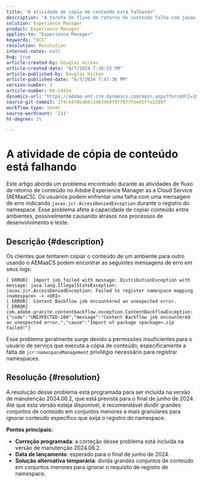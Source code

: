 ```yaml
---
title: "A atividade de cópia de conteúdo está falhando"
description: "A tarefa de fluxo de retorno de conteúdo falha com javax.jcr.AccessDeniedException durante o registro do namespace."
solution: Experience Manager
product: Experience Manager
applies-to: "Experience Manager"
keywords: “KCS”
resolution: Resolution
internal-notes: null
bug: true
article-created-by: Douglas Hicken
article-created-date: "6/7/2024 7:38:53 PM"
article-published-by: Douglas Hicken
article-published-date: "6/7/2024 7:47:36 PM"
version-number: 1
article-number: KA-24424
dynamics-url: "https://adobe-ent.crm.dynamics.com/main.aspx?forceUCI=1&pagetype=entityrecord&etn=knowledgearticle&id=e177a68b-0525-ef11-840b-6045bd02b206"
source-git-commit: 174c6470eab6c1db3469f9ff077feed5ffa12897
workflow-type: tm+mt
source-wordcount: '211'
ht-degree: 1%

---
```


# A atividade de cópia de conteúdo está falhando


Este artigo aborda um problema encontrado durante as atividades de fluxo de retorno de conteúdo no Adobe Experience Manager as a Cloud Service (AEMaaCS). Os usuários podem enfrentar uma falha com uma mensagem de erro indicando `javax.jcr.AccessDeniedException` durante o registro do namespace. Esse problema afeta a capacidade de copiar conteúdo entre ambientes, possivelmente causando atrasos nos processos de desenvolvimento e teste.

## Descrição {#description}


Os clientes que tentarem copiar o conteúdo de um ambiente para outro usando o AEMaaCS podem encontrar as seguintes mensagens de erro em seus logs:


```plaintext
[ ERROR]  Import job failed with message: DistributionException with message: java.lang.IllegalStateException: javax.jcr.AccessDeniedException: Failed to register namespace mapping <namespace> -> <URI>
[ ERROR]  Content Backflow job encountered an unexpected error.
[ ERROR]  com.adobe.granite.contentbackflow.exception.ContentBackflowException: {"code":"UNEXPECTED-100","message":"Content Backflow job encountered an unexpected error.","cause":"Import of package <package>.zip failed!"}
```


Esse problema geralmente surge devido a permissões insuficientes para o usuário de serviço que executa a cópia de conteúdo, especificamente a falta de `jcr:namespaceManagement` privilégio necessário para registrar namespaces.


## Resolução {#resolution}


A resolução desse problema está programada para ser incluída na versão de manutenção 2024.06.2, que está prevista para o final de junho de 2024. Até que esta versão esteja disponível, é recomendável dividir grandes conjuntos de conteúdo em conjuntos menores e mais granulares para ignorar conteúdo específico que exija o registro do namespace.

<b>Pontos principais:</b>

- <b>Correção programada</b>: a correção desse problema está incluída na versão de manutenção 2024.06.2.
- <b>Data de lançamento</b>: esperado para o final de junho de 2024.
- <b>Solução alternativa temporária</b>: divida grandes conjuntos de conteúdo em conjuntos menores para ignorar o requisito de registro de namespace.

